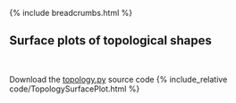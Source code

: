 {% include breadcrumbs.html %}

## Surface plots of topological shapes
<div class="header_line"><br/></div>

Download the [topology.py](code/topology.py) source code
{% include_relative code/TopologySurfacePlot.html %}

